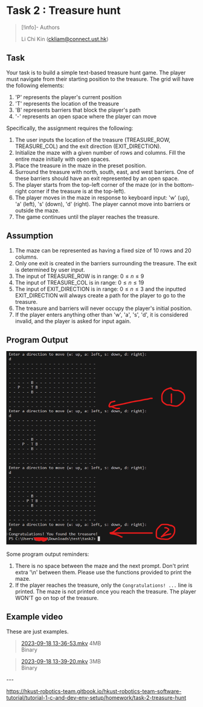 # Task 2 : Treasure hunt

> [!info]- Authors
>
> Li Chi Kin (ckliam@connect.ust.hk)

## Task

Your task is to build a simple text-based treasure hunt game. The player must navigate from their starting position to the treasure. The grid will have the following elements:

1. 'P' represents the player's current position
2. 'T' represents the location of the treasure
3. 'B' represents barriers that block the player's path
4. '-' represents an open space where the player can move

Specifically, the assignment requires the following:

1. The user inputs the location of the treasure (TREASURE_ROW, TREASURE_COL) and the exit direction (EXIT_DIRECTION).
2. Initialize the maze with a given number of rows and columns. Fill the entire maze initially with open spaces.
3. Place the treasure in the maze in the preset position.
4. Surround the treasure with north, south, east, and west barriers. One of these barriers should have an exit represented by an open space.
5. The player starts from the top-left corner of the maze (or in the bottom-right corner if the treasure is at the top-left).
6. The player moves in the maze in response to keyboard input: 'w' (up), 'a' (left), 's' (down), 'd' (right). The player cannot move into barriers or outside the maze.
7. The game continues until the player reaches the treasure.

## Assumption

1. The maze can be represented as having a fixed size of 10 rows and 20 columns.
2. Only one exit is created in the barriers surrounding the treasure. The exit is determined by user input.
3. The input of TREASURE_ROW is in range: $0\leq{}n\leq9$
4. The input of TREASURE_COL is in range: $0\leq{}n\leq19$
5. The input of EXIT_DIRECTION is in range: $0\leq{}n\leq3$ and the inputted EXIT_DIRECTION will always create a path for the player to go to the treasure.
6. The treasure and barriers will never occupy the player's initial position.
7. If the player enters anything other than 'w', 'a', 's', 'd', it is considered invalid, and the player is asked for input again.

## Program Output

![](image.png)

Some program output reminders:

1. There is no space between the maze and the next prompt. Don't print extra '\n' between them. Please use the functions provided to print the maze.
2. If the player reaches the treasure, only the `Congratulations! ...` line is printed. The maze is not printed once you reach the treasure. The player WON'T go on top of the treasure.

## Example video

These are just examples.

> [2023-09-18 13-36-53.mkv](2023-09-18%2013-36-53.mkv) 4MB<br/>
> Binary

> [2023-09-18 13-39-20.mkv](2023-09-18%2013-39-20.mkv) 3MB<br/>
> Binary

​---

https://hkust-robotics-team.gitbook.io/hkust-robotics-team-software-tutorial/tutorial-1-c-and-dev-env-setup/homework/task-2-treasure-hunt
